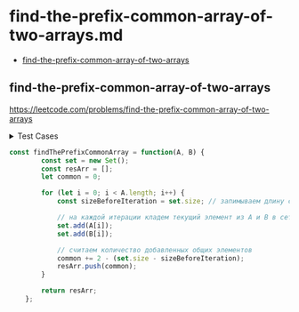 # find-the-prefix-common-array-of-two-arrays.md

+ [find-the-prefix-common-array-of-two-arrays](#find-the-prefix-common-array-of-two-arrays)

## find-the-prefix-common-array-of-two-arrays

https://leetcode.com/problems/find-the-prefix-common-array-of-two-arrays

<details><summary>Test Cases</summary><blockquote>

``` javascript
    // A = [1,3,2,4], B = [3,1,2,4]
    // [0, 2, 3, 4]

    // A = [5, 1, 8, 9], B = [5, 1, 7, 4]
    // [1, 2, 2, 2]

    // A = [1], B = [3]
    // [0]

    // A = [2,3,1], B = [3,1,2]
    // [0, 1, 3]
```

</blockquote></details>

``` javascript
const findThePrefixCommonArray = function(A, B) {
        const set = new Set();
        const resArr = [];
        let common = 0;

        for (let i = 0; i < A.length; i++) {
            const sizeBeforeIteration = set.size; // запимываем длину сета до добавления новых элементов

            // на каждой итерации кладем текущий элемент из A и B в сет
            set.add(A[i]);
            set.add(B[i]);

            // считаем количество добавленных общих элементов
            common += 2 - (set.size - sizeBeforeIteration);
            resArr.push(common);
        }

        return resArr;
    };
```


